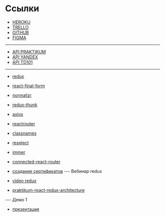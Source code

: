 # Ссылки

- [HEROKU](https://yandex-praktikum-td.herokuapp.com/#/)
- [TRELLO](https://trello.com/b/EGSFMP1M/game-td101)
- [GITHUB](https://github.com/SPB-101/game-td101)
- [FIGMA](https://www.figma.com/file/DRsqLtFDYNSKpIUbugJlMZ/Game-TD101)

---

- [API PRAKTIKUM](https://ya-praktikum.tech/api/v2/swagger/#/)
- [API YANDEX]()
- [API TD101]()

---

- [redux](https://react-redux.js.org)
- [react-final-form](https://final-form.org/docs/react-final-form/getting-started)
- [normalizr](https://github.com/paularmstrong/normalizr)
- [redux-thunk](https://github.com/reduxjs/redux-thunk)
- [axios](https://github.com/axios/axios)
- [reactrouter](https://reactrouter.com/web/guides/quick-start)
- [classnames](https://github.com/JedWatson/classnames#readme)
- [reselect](https://github.com/reduxjs/reselect)
- [immer](https://immerjs.github.io/immer/)
- [connected-react-router](https://github.com/supasate/connected-react-router)
- [создание сертификатов](https://medium.com/@nitinpatel_20236/how-to-create-an-https-server-on-localhost-using-express-366435d61f28)
--- Вебинар redux

- [video redux](https://disk.yandex.ru/i/RzJm6YBN-SYK7g)
- [praktikum-react-redux-architecture](https://github.com/Jarith/praktikum-react-redux-architecture)

--- Демо 1

- [презентация](https://docs.google.com/presentation/d/12cO-R-whQ55-1BftDlQN0VVEMuL8xfPEFfIa5kjE8Z0/edit#slide=id.p)
